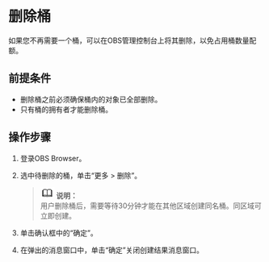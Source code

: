 # 删除桶<a name="zh-cn_topic_0045828968"></a>

如果您不再需要一个桶，可以在OBS管理控制台上将其删除，以免占用桶数量配额。

## 前提条件<a name="s2452d3a2f05441bfaca75d0664174131"></a>

-   删除桶之前必须确保桶内的对象已全部删除。
-   只有桶的拥有者才能删除桶。

## 操作步骤<a name="sfdcc7522091e4d5c9894485595bc37d5"></a>

1.  登录OBS Browser。
2.  选中待删除的桶，单击“更多 \> 删除”。

    >![](public_sys-resources/icon-note.gif) **说明：**   
    >用户删除桶后，需要等待30分钟才能在其他区域创建同名桶。同区域可立即创建。  

3.  单击确认框中的“确定”。
4.  在弹出的消息窗口中，单击“确定”关闭创建结果消息窗口。


